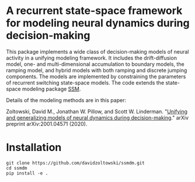 # A recurrent state-space framework for modeling neural dynamics during decision-making

This package implements a wide class of decision-making models of neural activity in a unifying modeling framework. It includes the drift-diffusion model, one- and multi-dimensional accumulation to boundary models, the ramping model, and hybrid models with both ramping and discrete jumping components. The models are implemented by constraining the parameters of recurrent switching state-space models. The code extends the state-space modeling package [SSM](https://github.com/slinderman/ssm). 

Details of the modeling methods are in this paper:

Zoltowski, David M., Jonathan W. Pillow, and Scott W. Linderman. "[Unifying and generalizing models of neural dynamics during decision-making](https://arxiv.org/abs/2001.04571)." arXiv preprint arXiv:2001.04571 (2020).

# Installation

```
git clone https://github.com/davidzoltowski/ssmdm.git
cd ssmdm
pip install -e .
```
